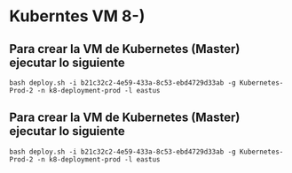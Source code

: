 # Kuberntes VM 8-)

## Para crear la VM de Kubernetes (Master) ejecutar lo siguiente

```
bash deploy.sh -i b21c32c2-4e59-433a-8c53-ebd4729d33ab -g Kubernetes-Prod-2 -n k8-deployment-prod -l eastus
```

## Para crear la VM de Kubernetes (Master) ejecutar lo siguiente

```
bash deploy.sh -i b21c32c2-4e59-433a-8c53-ebd4729d33ab -g Kubernetes-Prod-2 -n k8-deployment-prod -l eastus
```